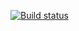 [![Build status](https://ci.appveyor.com/api/projects/status/tx5ju574wi9r77ur?svg=true)](https://ci.appveyor.com/project/ArtPuhaev/patterns2)

